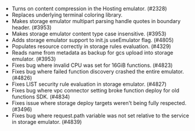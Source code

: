 - Turns on content compression in the Hosting emulator. (#2328)
- Replaces underlying terminal coloring library.
- Makes storage emulator multipart parsing handle quotes in boundary header. (#3953)
- Makes storage emulator content type case insensitive. (#3953)
- Adds storage emulator support to init.js useEmulator flag. (#4805)
- Populates resource correctly in storage rules evaluation. (#4329)
- Reads name from metadata as backup for gcs upload into storage emulator. (#3953)
- Fixes bug where invalid CPU was set for 16GiB functions. (#4823)
- Fixes bug where failed function discovery crashed the entire emulator. (#4826)
- Fixes LIST security rule evaluation in storage emulator. (#4827)
- Fixes bug where vpc connector setting broke function deploy for old functions SDK. (#4834)
- Fixes issue where storage deploy targets weren't being fully respected. (#3496)
- Fixes bug where request.path variable was not set relative to the service in storage emulator. (#4839)
